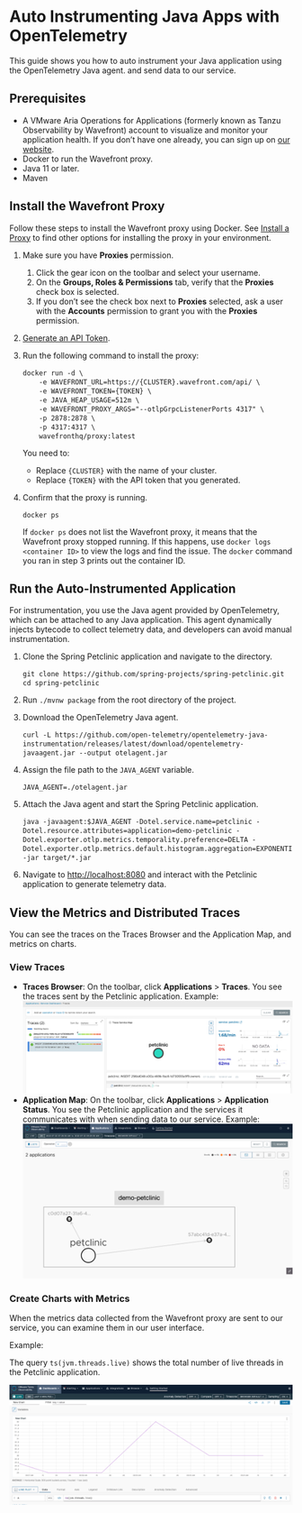 # Auto Instrumenting Java Apps with OpenTelemetry

This guide shows you how to auto instrument your Java application using the OpenTelemetry Java agent. and send data to our service. 

## Prerequisites

* A VMware Aria Operations for Applications (formerly known as Tanzu Observability by Wavefront) account to visualize and monitor your application health. If you don’t have one already, you can sign up on [our website](https://www.vmware.com/products/aria-operations-for-applications.html). 
* Docker to run the Wavefront proxy. 
* Java 11 or later.
* Maven


## Install the Wavefront Proxy

Follow these steps to install the Wavefront proxy using Docker. See [Install a Proxy](https://docs.wavefront.com/proxies_installing.html#install-a-proxy) to find other options for installing the proxy in your environment.

1. Make sure you have **Proxies** permission.
    1. Click the gear icon on the toolbar and select your username.
    1. On the **Groups, Roles & Permissions** tab, verify that the **Proxies** check box is selected.
    1. If you don’t see the check box next to **Proxies** selected, ask a user with the **Accounts** permission to grant you with the **Proxies** permission.

1. [Generate an API Token](https://docs.wavefront.com/wavefront_api.html#generating-an-api-token).
1. Run the following command to install the proxy:
    ```
    docker run -d \
        -e WAVEFRONT_URL=https://{CLUSTER}.wavefront.com/api/ \
        -e WAVEFRONT_TOKEN={TOKEN} \
        -e JAVA_HEAP_USAGE=512m \
        -e WAVEFRONT_PROXY_ARGS="--otlpGrpcListenerPorts 4317" \
        -p 2878:2878 \
        -p 4317:4317 \
        wavefronthq/proxy:latest
    ```
    You need to:
    * Replace `{CLUSTER}` with the name of your cluster.
    * Replace `{TOKEN}` with the API token that you generated. 
1. Confirm that the proxy is running.
    ```
    docker ps
    ```

    If `docker ps` does not list the Wavefront proxy, it means that the Wavefront proxy stopped running. If this happens, use `docker logs <container ID>` to view the logs and find the issue. The `docker` command you ran in step 3 prints out the container ID.

## Run the Auto-Instrumented Application

For instrumentation, you use the Java agent provided by OpenTelemetry, which can be attached to any Java application. This agent dynamically injects bytecode to collect telemetry data, and developers can avoid manual instrumentation. 

1. Clone the Spring Petclinic application and navigate to the directory.
    ```
    git clone https://github.com/spring-projects/spring-petclinic.git
    cd spring-petclinic
    ```

1. Run `./mvnw package` from the root directory of the project.
1. Download the OpenTelemetry Java agent.
    ```
    curl -L https://github.com/open-telemetry/opentelemetry-java-instrumentation/releases/latest/download/opentelemetry-javaagent.jar --output otelagent.jar
    ```
1. Assign the file path to the `JAVA_AGENT` variable.
    ```
    JAVA_AGENT=./otelagent.jar
    ```
1. Attach the Java agent and start the Spring Petclinic application.
    ```
    java -javaagent:$JAVA_AGENT -Dotel.service.name=petclinic -Dotel.resource.attributes=application=demo-petclinic -Dotel.exporter.otlp.metrics.temporality.preference=DELTA -Dotel.exporter.otlp.metrics.default.histogram.aggregation=EXPONENTIAL_BUCKET_HISTOGRAM -jar target/*.jar
    ```

1. Navigate to [http://localhost:8080](http://localhost:8080) and interact with the Petclinic application to generate telemetry data.

## View the Metrics and Distributed Traces

You can see the traces on the Traces Browser and the Application Map, and metrics on charts.

### View Traces

* **Traces Browser**: On the toolbar, click **Applications** > **Traces**. You see the traces sent by the Petclinic application.
    Example:
    ![A screenshot showing the Traces Browser with the traces that were sent from the Petclinic application.](images/java_auto_instrumentation_traces_browser.png)
* **Application Map**: On the toolbar, click **Applications** > **Application Status**. You see the Petclinic application and the services it communicates with when sending data to our service.
    Example:
    ![A screenshot showing the Application Map with the Petclinic application.](images/java_auto_instrumentation_application_map.png)

### Create Charts with Metrics

When the metrics data collected from the Wavefront proxy are sent to our service, you can examine them in our user interface.

Example:

The query `ts(jvm.threads.live)` shows the total number of live threads in the Petclinic application.

![A screenshot showing the chart data when you query for ts(jvm.threads.live).](images/java_auto_instrumentation_metrics_chart.png)
